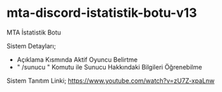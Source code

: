 # mta-discord-istatistik-botu-v13
MTA İstatistik Botu

Sistem Detayları;
- Açıklama Kısmında Aktif Oyuncu Belirtme
- " /sunucu " Komutu ile Sunucu Hakkındaki Bilgileri Öğrenebilme

Sistem Tanıtım Linki;
https://www.youtube.com/watch?v=zU7Z-xpaLnw
